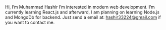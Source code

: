 Hi, I’m Muhammad Hashir
I’m interested in modern web development.
I’m currently learning React.js and afterward, I am planning on learning Node.js and MongoDb for backend.
Just send a email at: hashir33224@gmail.com 
if you want to contact me.
